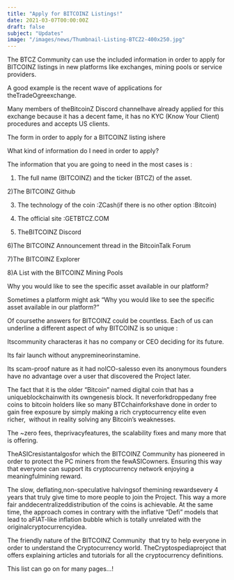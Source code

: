 ```yaml
---
title: "Apply for BITCOINZ Listings!"
date: 2021-03-07T00:00:00Z
draft: false
subject: "Updates"
image: "/images/news/Thumbnail-Listing-BTCZ2-400x250.jpg"
---
```


The BTCZ Community can use the included information in order to apply for BITCOINZ listings in new platforms like exchanges, mining pools or service providers.

A good example is the recent wave of applications for theTradeOgreexchange.

Many members of theBitcoinZ Discord channelhave already applied for this exchange because it has a decent fame, it has no KYC (Know Your Client) procedures and accepts US clients.

The form in order to apply for a BITCOINZ listing ishere

What kind of information do I need in order to apply?

The information that you are going to need in the most cases is :

1) The full name (BITCOINZ) and the ticker (BTCZ) of the asset.

2)The BITCOINZ Github

3) The technology of the coin :ZCash(if there is no other option :Bitcoin)

4) The official site :GETBTCZ.COM

5) TheBITCOINZ Discord

6)The BITCOINZ Announcement thread in the BitcoinTalk Forum

7)The BITCOINZ Explorer

8)A List with the BITCOINZ Mining Pools

Why you would like to see the specific asset available in our platform?

Sometimes a platform might ask “Why you would like to see the specific asset available in our platform?”

Of coursethe answers for BITCOINZ could be countless. Each of us can underline a different aspect of why BITCOINZ is so unique :

Itscommunity characteras it has no company or CEO deciding for its future.

Its fair launch without anypremineorinstamine.

Its scam-proof nature as it had noICO-salesso even its anonymous founders have no advantage over a user that discovered the Project later.

The fact that it is the older “Bitcoin” named digital coin that has a uniqueblockchainwith its owngenesis block. It neverforkdroppedany free coins to bitcoin holders like so many BTCchainforkshave done in order to gain free exposure by simply making a rich cryptocurrency elite even richer,  without in reality solving any Bitcoin’s weaknesses.

The ~zero fees, theprivacyfeatures, the scalability fixes and many more that is offering.

TheASICresistantalgosfor which the BITCOINZ Community has pioneered in order to protect the PC miners from the fewASICowners. Ensuring this way that everyone can support its cryptocurrency network enjoying a meaningfulmining reward.

The slow, deflating,non-speculative halvingsof themining rewardsevery 4 years that truly give time to more people to join the Project. This way a more fair anddecentralizeddistribution of the coins is achievable. At the same time, the approach comes in contrary with the inflative “Defi” models that lead to aFIAT-like inflation bubble which is totally unrelated with the originalcryptocurrencyidea.

The friendly nature of the BITCOINZ Community  that try to help everyone in order to understand the Cryptocurrency world. TheCryptospediaproject that offers explaining articles and tutorials for all the cryptocurrency definitions.

This list can go on for many pages…!
